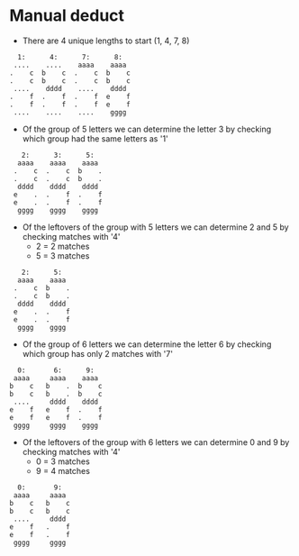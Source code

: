 # Manual deduct
- There are 4 unique lengths to start (1, 4, 7, 8)

```
  1:      4:      7:      8:   
 ....    ....    aaaa    aaaa  
.    c  b    c  .    c  b    c 
.    c  b    c  .    c  b    c 
 ....    dddd    ....    dddd  
.    f  .    f  .    f  e    f 
.    f  .    f  .    f  e    f 
 ....    ....    ....    gggg  
```
- Of the group of 5 letters we can determine the letter 3
  by checking which group had the same letters as '1'
```
   2:      3:      5:  
  aaaa    aaaa    aaaa 
 .    c  .    c  b    .
 .    c  .    c  b    .
  dddd    dddd    dddd 
 e    .  .    f  .    f
 e    .  .    f  .    f
  gggg    gggg    gggg 
```

- Of the leftovers of the group with 5 letters we can
  determine 2 and 5 by checking matches with '4'
    - 2 = 2 matches
    - 5 = 3 matches
```
   2:      5:  
  aaaa    aaaa 
 .    c  b    .
 .    c  b    .
  dddd    dddd 
 e    .  .    f
 e    .  .    f
  gggg    gggg 
```

- Of the group of 6 letters we can determine the letter 6
  by checking which group has only 2 matches with '7'
```
  0:       6:      9:
 aaaa     aaaa    aaaa
b    c   b    .  b    c
b    c   b    .  b    c
 ....     dddd    dddd
e    f   e    f  .    f
e    f   e    f  .    f
 gggg     gggg    gggg
```

- Of the leftovers of the group with 6 letters we can
  determine 0 and 9 by checking matches with '4'
  - 0 = 3 matches
  - 9 = 4 matches
```
  0:       9:
 aaaa     aaaa
b    c   b    c
b    c   b    c
 ....     dddd
e    f   .    f
e    f   .    f
 gggg     gggg
```
